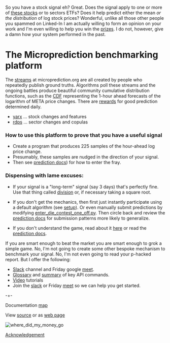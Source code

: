 So you have a stock signal eh? Great. Does the signal apply to one or more of [these stocks](https://raw.githubusercontent.com/microprediction/microprediction/master/microprediction/live/xraytickers.json) or to sectors ETFs? Does it help predict either the mean *or the distribution* of log stock prices? Wonderful, unlike all those other people you spammed on Linked-In I am actually willing to form an opinion on your work and I'm even willing to help you win the [prizes](https://microprediction.github.io/microprediction/prizes.html). I do not, however, give a damn how your system performed in the past.     

# The Microprediction benchmarking platform

The [streams](https://www.microprediction.org/browse_streams.html) at
microprediction.org are all created by people who repeatedly publish ground truths. Algorithms
poll these streams and the ongoing battles produce 
beautiful community cumulative distribution functions, such as the [CDF](https://www.microprediction.org/stream_dashboard.html?stream=faang_1&horizon=3555) representing the 1-hour ahead
forecasts of the logarithm of META price changes. There are [rewards](https://www.microprediction.com/competitions/daily) for good prediction determined daily. 

 - [yarx](https://microprediction.github.io/microprediction/yarx.html) ... stock changes and features
 - [rdps](https://microprediction.github.io/microprediction/rdps.html) ... sector changes and copulas

### How to use this platform to prove that you have a useful signal

 - Create a program that produces 225 samples of the hour-ahead log price change. 
 - Presumably, these samples are nudged in the direction of your signal. 
 - Then see [prediction docs](https://microprediction.github.io/microprediction/predict.html)) for how to enter the fray. 


### Dispensing with lame excuses:

- If your signal is a "long-term" signal (say 3 days) that's perfectly fine. Use that thing called [division](https://en.wikipedia.org/wiki/Division_(mathematics)) or, if necessary taking a square root. 

- If you don't get the mechanics, then first just instantly participate using a default algorithm (see [setup](https://microprediction.github.io/microprediction/setup.html)). Or even manually submit predictions by modifying
[enter_die_contest_one_off.py](https://github.com/microprediction/microprediction/blob/master/hello_world/enter_die_contest_one_off.py). Then circle back and review the [prediction docs](https://microprediction.github.io/microprediction/predict.html) for submission patterns more likely to generalize.

- If you don't understand the game, read about it [here](https://www.microprediction.com/blog/intro) or read the [prediction docs](https://microprediction.github.io/microprediction/predict.html).

If you are smart enough to beat the market you are smart enough to grok a simple game. No, I'm not going to create some other bespoke mechanism to benchmark your signal. No, I'm not even going to read your p-hacked report. But I offer the following: 

 - [Slack](https://microprediction.github.io/microprediction/slack.html) channel and Friday google [meet](https://microprediction.github.io/microprediction/meet.html).
 - [Glossary](https://microprediction.github.io/microprediction/glossary.html) and [summary](https://microprediction.github.io/microprediction/summary.html) of key API commands.
 - [Video](https://microprediction.github.io/microprediction/videos.html) tutorials
 - Join the [slack](https://microprediction.github.io/microprediction/slack.html) or Friday [meet](https://microprediction.github.io/microprediction/meet.html) so we can help you get started.
  

  
-+- 

Documentation [map](https://microprediction.github.io/microprediction/map.html) 

View [source](https://github.com/microprediction/microprediction/blob/master/docs/signals.md) or as [web page](https://microprediction.github.io/microprediction/signals)


![where_did_my_money_go](/microprediction/assets/images/where_did_my_money_go.png)

[Acknowledgement](https://xkcd.com/1570/)




